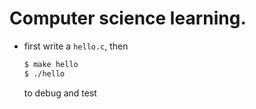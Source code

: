 # Computer science learning.

* first write a `hello.c`, then

	```bash
	$ make hello
	$ ./hello
	```

	to debug and test
